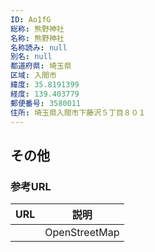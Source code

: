 ```yaml
---
ID: Ao1fG
総称: 熊野神社
名称: 熊野神社
名称読み: null
別名: null
都道府県: 埼玉県
区域: 入間市
緯度: 35.8191399
経度: 139.403779
郵便番号: 3580011
住所: 埼玉県入間市下藤沢５丁目８０１
---
```


## その他

### 参考URL

| URL | 説明          |
| --- | ------------- |
|     | OpenStreetMap |
